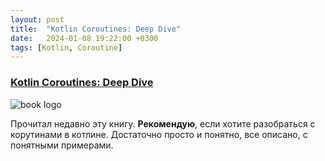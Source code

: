 ```yaml
---
layout: post
title:  "Kotlin Coroutines: Deep Dive"
date:   2024-01-08 19:22:00 +0300
tags: [Kotlin, Coroutine]
---
```


### [Kotlin Coroutines: Deep Dive](https://kt.academy/book/coroutines)
![book logo](https://kt.academy/images/kotlin_coroutines_cover.png)

Прочитал недавно эту книгу. **Рекомендую**, если хотите разобраться с корутинами в котлине. 
Достаточно просто и понятно, все описано, с понятными примерами.